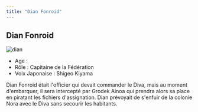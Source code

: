 ```yaml
---
title: "Dian Fonroid"
---
```


Dian Fonroid
------------

![dian](/images/stories/saga/gundamage/persos/dian.png)
- Age :   
- Rôle : Capitaine de la Fédération  
- Voix Japonaise : Shigeo Kiyama


Dian Fonroid était l'officier qui devait commander le Diva, mais au moment d'embarquer, il sera intercepté par Grodek Ainoa qui prendra alors sa place en piratant les fichiers d'assignation. Dian prévoyait de s'enfuir de la colonie Nora avec le Diva sans secourir les habitants. 

